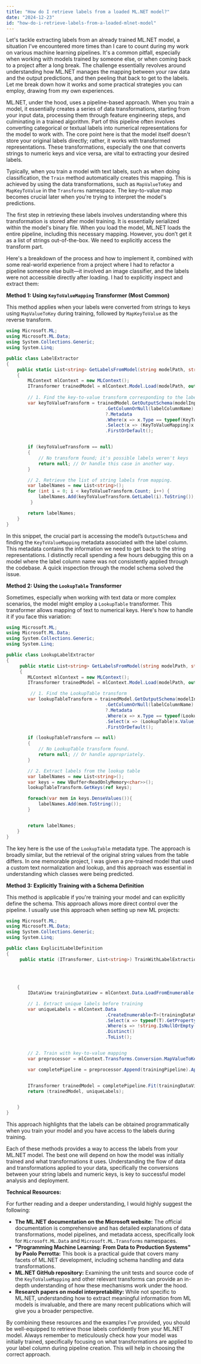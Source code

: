 ```yaml
---
title: "How do I retrieve labels from a loaded ML.NET model?"
date: "2024-12-23"
id: "how-do-i-retrieve-labels-from-a-loaded-mlnet-model"
---
```


Let's tackle extracting labels from an already trained ML.NET model, a situation I’ve encountered more times than I care to count during my work on various machine learning pipelines. It's a common pitfall, especially when working with models trained by someone else, or when coming back to a project after a long break. The challenge essentially revolves around understanding how ML.NET manages the mapping between your raw data and the output predictions, and then peeling that back to get to the labels. Let me break down how it works and some practical strategies you can employ, drawing from my own experiences.

ML.NET, under the hood, uses a pipeline-based approach. When you train a model, it essentially creates a series of data transformations, starting from your input data, processing them through feature engineering steps, and culminating in a trained algorithm. Part of this pipeline often involves converting categorical or textual labels into numerical representations for the model to work with. The core point here is that the model itself doesn't store your original labels directly; rather, it works with transformed representations. These transformations, especially the one that converts strings to numeric keys and vice versa, are vital to extracting your desired labels.

Typically, when you train a model with text labels, such as when doing classification, the `Train` method automatically creates this mapping. This is achieved by using the data transformations, such as `MapValueToKey` and `MapKeyToValue` in the `Transforms` namespace. The key-to-value map becomes crucial later when you're trying to interpret the model's predictions.

The first step in retrieving these labels involves understanding where this transformation is stored after model training. It is essentially serialized within the model's binary file. When you load the model, ML.NET loads the entire pipeline, including this necessary mapping. However, you don’t get it as a list of strings out-of-the-box. We need to explicitly access the transform part.

Here's a breakdown of the process and how to implement it, combined with some real-world experience from a project where I had to refactor a pipeline someone else built—it involved an image classifier, and the labels were not accessible directly after loading. I had to explicitly inspect and extract them:

**Method 1: Using `KeyToValueMapping` Transformer (Most Common)**

This method applies when your labels were converted from strings to keys using `MapValueToKey` during training, followed by `MapKeyToValue` as the reverse transform.

```csharp
using Microsoft.ML;
using Microsoft.ML.Data;
using System.Collections.Generic;
using System.Linq;

public class LabelExtractor
{
    public static List<string> GetLabelsFromModel(string modelPath, string labelColumnName)
    {
        MLContext mlContext = new MLContext();
        ITransformer trainedModel = mlContext.Model.Load(modelPath, out var modelInputSchema);
        
        // 1. Find the key-to-value transform corresponding to the label column.
        var keyToValueTransform = trainedModel.GetOutputSchema(modelInputSchema)
                                     .GetColumnOrNull(labelColumnName)
                                     ?.Metadata
                                     .Where(x => x.Type == typeof(KeyToValueMapping))
                                     .Select(x => (KeyToValueMapping)x.Value)
                                     .FirstOrDefault();


        if (keyToValueTransform == null)
        {
            // No transform found; it's possible labels weren't keys
            return null; // Or handle this case in another way.
        }

        // 2. Retrieve the list of string labels from mapping.
        var labelNames = new List<string>();
        for (int i = 0; i < keyToValueTransform.Count; i++) {
            labelNames.Add(keyToValueTransform.GetLabel(i).ToString());
         }

        return labelNames;
    }
}
```

In this snippet, the crucial part is accessing the model’s `OutputSchema` and finding the `KeyToValueMapping` metadata associated with the label column. This metadata contains the information we need to get back to the string representations. I distinctly recall spending a few hours debugging this on a model where the label column name was not consistently applied through the codebase. A quick inspection through the model schema solved the issue.

**Method 2: Using the `LookupTable` Transformer**

Sometimes, especially when working with text data or more complex scenarios, the model might employ a `LookupTable` transformer. This transformer allows mapping of text to numerical keys. Here's how to handle it if you face this variation:

```csharp
using Microsoft.ML;
using Microsoft.ML.Data;
using System.Collections.Generic;
using System.Linq;

public class LookupLabelExtractor
{
     public static List<string> GetLabelsFromModel(string modelPath, string labelColumnName)
     {
        MLContext mlContext = new MLContext();
        ITransformer trainedModel = mlContext.Model.Load(modelPath, out var modelInputSchema);

         // 1. Find the LookupTable transform
        var lookupTableTransform = trainedModel.GetOutputSchema(modelInputSchema)
                                     .GetColumnOrNull(labelColumnName)
                                     ?.Metadata
                                     .Where(x => x.Type == typeof(LookupTable))
                                     .Select(x => (LookupTable)x.Value)
                                     .FirstOrDefault();

        if (lookupTableTransform == null)
        {
            // No LookupTable transform found.
            return null; // Or handle appropriately.
        }

        // 2. Extract labels from the lookup table
        var labelNames = new List<string>();
        var keys = new VBuffer<ReadOnlyMemory<char>>();
        lookupTableTransform.GetKeys(ref keys);

        foreach(var mem in keys.DenseValues()){
            labelNames.Add(mem.ToString());
        }


        return labelNames;
    }
}
```

The key here is the use of the `LookupTable` metadata type. The approach is broadly similar, but the retrieval of the original string values from the table differs. In one memorable project, I was given a pre-trained model that used a custom text normalization and lookup, and this approach was essential in understanding which classes were being predicted.

**Method 3: Explicitly Training with a Schema Definition**

This method is applicable if you're training your model and can explicitly define the schema. This approach allows more direct control over the pipeline. I usually use this approach when setting up new ML projects:

```csharp
using Microsoft.ML;
using Microsoft.ML.Data;
using System.Collections.Generic;
using System.Linq;

public class ExplicitLabelDefinition
{
     public static (ITransformer, List<string>) TrainWithLabelExtraction<T>(MLContext mlContext, 
                                                                          IEnumerable<T> trainingData,
                                                                          string labelColumnName, 
                                                                          IEstimator<ITransformer> trainingPipeline)
                                                                             where T : class
    {
        IDataView trainingDataView = mlContext.Data.LoadFromEnumerable(trainingData);

        // 1. Extract unique labels before training
        var uniqueLabels = mlContext.Data
                                     .CreateEnumerable<T>(trainingDataView, false)
                                     .Select(x => typeof(T).GetProperty(labelColumnName)?.GetValue(x)?.ToString())
                                     .Where(s => !string.IsNullOrEmpty(s))
                                     .Distinct()
                                     .ToList();


        // 2. Train with key-to-value mapping
        var preprocessor = mlContext.Transforms.Conversion.MapValueToKey(labelColumnName, labelColumnName);

        var completePipeline = preprocessor.Append(trainingPipeline).Append(mlContext.Transforms.Conversion.MapKeyToValue(labelColumnName, labelColumnName));


        ITransformer trainedModel = completePipeline.Fit(trainingDataView);
        return (trainedModel, uniqueLabels);


    }
}
```

This approach highlights that the labels can be obtained programmatically when you train your model and you have access to the labels during training.

Each of these methods provides a way to access the labels from your ML.NET model. The best one will depend on how the model was initially trained and what transformations it uses. Understanding the flow of data and transformations applied to your data, specifically the conversions between your string labels and numeric keys, is key to successful model analysis and deployment.

**Technical Resources:**

For further reading and a deeper understanding, I would highly suggest the following:

*   **The ML.NET documentation on the Microsoft website:** The official documentation is comprehensive and has detailed explanations of data transformations, model pipelines, and metadata access, specifically look for `Microsoft.ML.Data` and `Microsoft.ML.Transforms` namespaces.
*   **"Programming Machine Learning: From Data to Production Systems" by Paolo Perrotta:** This book is a practical guide that covers many facets of ML.NET development, including schema handling and data transformations.
*   **ML.NET GitHub repository:** Examining the unit tests and source code of the `KeyToValueMapping` and other relevant transforms can provide an in-depth understanding of how these mechanisms work under the hood.
*   **Research papers on model interpretability:** While not specific to ML.NET, understanding how to extract meaningful information from ML models is invaluable, and there are many recent publications which will give you a broader perspective.

By combining these resources and the examples I've provided, you should be well-equipped to retrieve those labels confidently from your ML.NET model. Always remember to meticulously check how your model was initially trained, specifically focusing on what transformations are applied to your label column during pipeline creation. This will help in choosing the correct approach.

